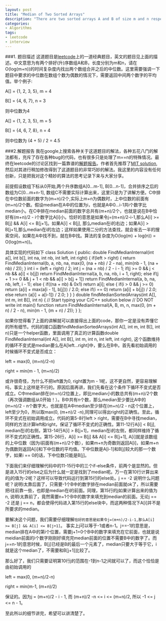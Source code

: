```yaml
---
layout: post
title: "Median of Two Sorted Arrays"
description: "There are two sorted arrays A and B of size m and n respectively. Find the median of the two sorted arrays. The overall run time complexity should be O(log (m+n))"
categories:
- Algorithms
tags:
- leetcode
- interview
---
```

###1. 题目描述
这道题目是[leetcode](http://leetcode.com/onlinejudge#question_4)上的一道经典题目，英文的题目见上面的描述。中文意思为有两个排好(升)序数组A和B，长度分别为m和n，请在O(log(m+n))的时间复杂度内找出两个数组合并之后的中位数。这里需要强调一下题目中要求的中位数在数组个数为偶数的情况下，需要返回中间两个数字的平均值。举个例子:

A[] = {1, 2, 3, 5}, m = 4

B[] = {4, 6, 7}, n = 3

则中位数为4

A[] = {1, 2, 3, 5}, m = 5

B[] = {4, 6, 7, 8}, n = 4

则中位数为 (4 + 5) / 2 = 4.5

###2.解题报告
我在google上搜索各种关于这道题目的解法，各种五花八门的解法都有，充斥了存在各种bug的代码，也有很多只是处理了m==n的特殊情况。最终在leetcode的讨论区找到一篇靠谱的[解题报告](http://leetcode.com/2011/03/median-of-two-sorted-arrays.html)。作者首先推荐了[MIT solution](http://www2.myoops.org/course_material/mit/NR/rdonlyres/Electrical-Engineering-and-Computer-Science/6-046JFall-2005/30C68118-E436-4FE3-8C79-6BAFBB07D935/0/ps9sol.pdf), 然后对其进行稍加修改得到了这道题目的非常巧妙的解法。我这里的内容没有任何创新，只是把我对这个精妙的算法的思考记录下来与大家分享。

前提假设数组下标从0开始,两个升序数组A[0...m-1], B[0...n-1]，合并排序之后的数组为C[0...m+n-1], 数组C不需要实际计算出来，这里只是为了讲解方便。C中排在中位数前面的数字为(m+n)/2个,实际上m+n为偶数时，上中位数的前面有(m+n)/2个数。假设median在A中的位置为i，也就是A中0...i-1共i个数字比median小。在C中排在median前面的数字总共有(m+n)/2个，也就是说在B中恰好有(m+n)/2 - i个数字比A[i]小。恰好的意思是如果令j=(m+n)/2-i-1,那么A[i] >= B[j] && A[i] <= B[j+1]。如果A[i] < B[j], 那么median在i的右边；如果A[i] > B[j+1],那么median在i的左边；这样如果使用二分的方法查找，就会省去一半的搜索空间，如果在A中找不到，就在B中找。算法的复杂度为O(log(m) + log(n)) = O(log(m+n))。

具体实现的代码如下
	class Solution {
	public:
		double FindMedianInternal(int a[], int b[], int na, int nb, int left, int right)
		{
			if(left > right)
			{
				return FindMedianInternal(b, a, nb, na, max(0, (na + nb) / 2 - na), min(nb - 1, (na + nb) / 2));
			}
			int i = (left + right) / 2;
			int j = (na + nb) / 2 - i - 1;
			if(j >= 0 && j < nb && a[i] < b[j])
				return FindMedianInternal(a, b, na, nb, i + 1, right);
			else if(j + 1 >= 0 && j + 1 < nb && a[i] > b[j + 1])
				return FindMedianInternal(a, b, na, nb, left, i - 1);
			else
			{
				if((na + nb) & 0x1)
					return a[i];
				else
				{
					if(i > 0 && j >= 0)
						return (a[i] + max(a[i - 1], b[j])) / 2.0;
					else if(i == 0)
						return (a[i] + b[j]) / 2.0;
					else
						return (a[i] + a[i-1]) / 2.0;
				}
			}
		}
		double findMedianSortedArrays(int A[], int m, int B[], int n) {
			// Start typing your C/C++ solution below
			// DO NOT write int main() function
			return FindMedianInternal(A, B, m, n, max(0, (m + n) / 2 - n), min(m - 1, (m + n) / 2));
		}
	};

如果你觉得看了上面的讲解就可以直接得出上面的code，那你一定是没有弄懂它的所有细节。代码的接口函数findMedianSortedArrays(int A[], int m, int B[], int n)只是一个helper函数，里面调用了真正的计算函数double FindMedianInternal(int A[], int B[], int m, int n, int left, int right), 这个函数维持的循环不变式是median要么在A[left...right]中，要么在B中。首先看初始调用的时候循环不变式是否成立：

left = max(0, (m+n)/2-n)

right = min(m - 1, (m+n)/2)

或许很奇怪，为什么不把left置为0, right置为m - 1呢，这不更自然，更容易理解吗，事实上这样是不行的。原因后面再讲，我们先看在这个条件下循环不变式是否成立。C中median排在(m+n)/2位置上，即比median小的数总共有(m+n)/2个数（再次强调数组从0开始！）。B中共有n个数，那么median至少要比A中的(m+n)/2 - n个数字大，也就是在A中median至少排在(m+n)/2 - n这个位置上，left至少为0，所以取max(0, (m+n)/2 -n),同理可以得出right的正确性。至此，循环不变式在初始调用成立。代码的第5-8行left > right，需要在B中寻找median，同样的方法计算left和right，保证了循环不变式的正确性。第11-12行A[i] < B[j], median在i的右侧，第13-14行A[i] > B[j+1]，median在i的左侧，都同样维持了循环不变式的正确性。第15-26行，A[i] >= B[j] && A[i] <= B[j+1], A[i]就是该数组的上中位数（因为i前面有(m+n)/2个数），如果m+n为奇数则返回A[i]，如果m+n为偶数则返回A[i]和下中位数的平均值。下中位数是A[i-1]和B[j]较大的那一个数字，如果i == 0的话，下中位数只能是B[j]。

下面我们来仔细理解代码中的11-15行中的三个if-else条件，前两个是显然的。但是进入15行的else之后为什么就一定是找到了median呢。万一在第10行计算出来的j的值为-2呢？这样可以导致代码运行到第15行的else处。j == -2 说明什么问题呢？说明i太靠后面了，只需要-1个B中的数字排在median前面就ok了，所以需要把i往前靠一些，也即是median在i的前面。同理，第15行的j如果计算出来的值为n, 说明i太靠前了，竟然需要n+1个B中的数字来填充到median的前面。无论j == -2 还是 j == n，都会使得代码进入第15行的else块中，而这两种情况下A[i]并不是所要求的median。

要解决这个问题，我们需要仔细理解<code class="code">恰好的意思是如果令j=(m+n)/2-i-1,那么A[i] >= B[j] && A[i] <= B[j+1]</code>。 事实上j可以等于-1或者n-1。j==-1的意思是，median排在A中的第i个位置，需要j+1=0个B中的数字来填充在它前面，也就是说meidian前面的i个数字刚刚好填充完median前面的位置不需要B中的数字了。而j==n-1的意思时候，B[j]已经是B的最后一个元素了，median只要大于等于它，i就是这个median了，不需要和B[j+1]比较了。

那么好了，我们只需要证明第10行j的范围在-1到n-1之间就可以了，而这个恰恰是由初始调用的

left = max(0, (m+n)/2-n)

right = min(m-1, (m+n)/2)

保证的。因为j = (m+n)/2 - i - 1, 而 (m+n)/2 -n <= i <= (m+n)/2, 所以 -1 <= j <= n - 1。

至此所以的细节讲完，希望可以讲清楚了。
